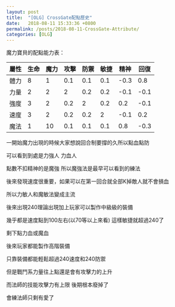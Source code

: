 ```yaml
---
layout: post
title:  "[OLG] CrossGate配點歷史"
date:   2018-08-11 15:33:36 +0800
permalink: /posts/2018-08-11-CrossGate-Attribute/
categories: [OLG]
---
```


魔力寶貝的配點能力表：

|屬性 |生命 | 魔力 | 攻擊 | 防禦 | 敏捷 | 精神 | 回復|
|-|-|-|-|-|-|-|-|
|體力 | 8 | 1 | 0.1 | 0.1 | 0.1 | -0.3 | 0.8|
|力量 | 2 | 2 | 2 | 0.2 | 0.2 | -0.1 | -0.1|
|強度 | 3 | 2 | 0.2 | 2 | 0.2 | 0.2 | -0.1|
|速度 | 3 | 2 | 0.2 | 0.2 | 2 | -0.1 | 0.2|
|魔法 | 1 | 10 | 0.1 | 0.1 | 0.1 | 0.8 | -0.3|


一開始魔力出現的時候大家想說回合制要撐的久所以點血點防

可以看到到處是力強人 力血人

點數不扣精神的是魔強 所以魔強法是最早可以看到的練法



後來發現速度很重要，如果可以在第一回合就全部K掉敵人就不會損血

所以力敏人和魔敏法變成主流


後來出現240理論出現加上玩家可以製作中級級的裝備

幾乎都是速度點到100左右(以70等以上來看) 這樣敏捷就超過240了

剩下點力血或魔血


後來玩家都能製作高階裝備

只靠裝備都能輕鬆超過240速度和240防禦

但是戰鬥系力量往上點還是會有攻擊力的上升

而法師的技能攻擊力有上限  後期根本廢掉了

會練法師只剩有愛了